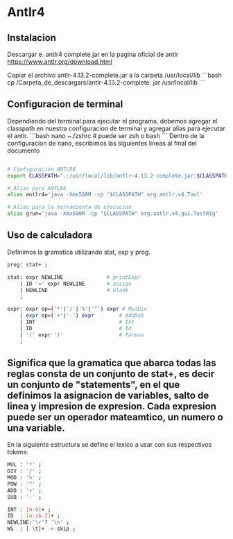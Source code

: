# Antlr4
## Instalacion
Descargar e. antlr4 complete.jar en la pagina oficial de antlr https://www.antlr.org/download.html

Copiar el archivo antlr-4.13.2-complete.jar a la carpeta /usr/local/lib
´´´bash
cp /Carpeta_de_descargars/antlr-4.13.2-complete. jar /usr/local/lib
´´´
## Configuracion de terminal
Dependiendo del terminal para ejecutar el programa, debemos agregar el classpath en nuestra configuracion de terminal y agregar alias para ejecutar el antlr.
´´´bash
nano ~./zshrc # puede ser zsh o bash
´´´
Dentro de la configuracion de nano, escribimos las siguientes lineas al final del documento

```bash

# Configuración ANTLR4
export CLASSPATH=".:/usr/local/lib/antlr-4.13.2-complete.jar:$CLASSPATH"

# Alias para ANTLR4
alias antlr4='java -Xmx500M -cp "$CLASSPATH" org.antlr.v4.Tool'

# Alias para la herramienta de ejecucion
alias grun='java -Xmx500M -cp "$CLASSPATH" org.antlr.v4.gui.TestRig'

```

## Uso de calculadora

Definimos la gramatica utilizando stat, exp y prog.

```bash
prog: stat+ ;

stat: expr NEWLINE              # printExpr
    | ID '=' expr NEWLINE       # assign
    | NEWLINE                   # blank
    ;

expr: expr op=('*'|'/'|'%'|'^') expr # MulDiv
    | expr op=('+'|'-') expr        # AddSub
    | INT                           # Int
    | ID                            # Id
    | '(' expr ')'                  # Parens
    ;

```
Significa que la gramatica que abarca todas las reglas consta de un conjunto de stat+, es decir un conjunto de "statements", en el que definimos la asignacion de variables, salto de linea y impresion de expresion. Cada expresion puede ser un operador mateamtico, un numero o una variable.
---
En la siguiente estructura se define el lexico a usar con sus respectivos tokens:
```bash
MUL : '*' ;
DIV : '/' ;
MOD : '%' ;
POW : '^' ;
ADD : '+' ;
SUB : '-' ;

INT : [0-9]+ ;
ID  : [a-zA-Z]+ ;
NEWLINE:'\r'? '\n' ;
WS  : [ \t]+ -> skip ;

```